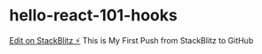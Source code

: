 # hello-react-101-hooks

[Edit on StackBlitz ⚡️](https://stackblitz.com/edit/hello-react-101-hooks)
This is My First Push from StackBlitz to GitHub